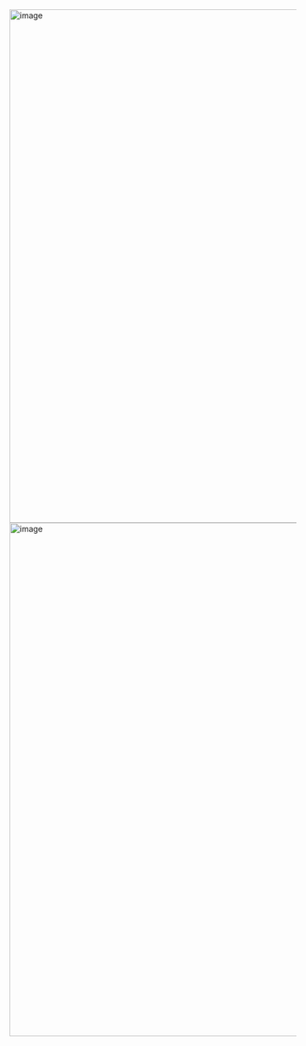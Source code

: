 <img width="1440" height="900" alt="image" src="https://github.com/user-attachments/assets/72effcb8-4ce6-4ab6-9a18-88fd38b34d83" />
<img width="1440" height="900" alt="image" src="https://github.com/user-attachments/assets/7a0f0472-5ae3-4404-a7e0-0b0390ba7ddf" />
